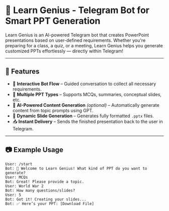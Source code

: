 # 🤖 Learn Genius - Telegram Bot for Smart PPT Generation

Learn Genius is an AI-powered Telegram bot that creates PowerPoint presentations based on user-defined requirements. Whether you're preparing for a class, a quiz, or a meeting, Learn Genius helps you generate customized PPTs effortlessly — directly within Telegram!

---

## 🚀 Features

- 📌 **Interactive Bot Flow** – Guided conversation to collect all necessary requirements.
- 📝 **Multiple PPT Types** – Supports MCQs, summaries, conceptual slides, etc.
- 🤖 **AI-Powered Content Generation** *(optional)* – Automatically generate content from topic prompts using GPT.
- 📄 **Dynamic Slide Generation** – Generates fully formatted `.pptx` files.
- 📤 **Instant Delivery** – Sends the finished presentation back to the user in Telegram.

---

## 📷 Example Usage

```plaintext
User: /start
Bot: 👋 Welcome to Learn Genius! What kind of PPT do you want to generate?
User: MCQs
Bot: Great! Please provide a topic.
User: World War 2
Bot: How many questions/slides?
User: 5
Bot: Got it! Creating your slides...
Bot: ✅ Here’s your PPT: [Download File]
